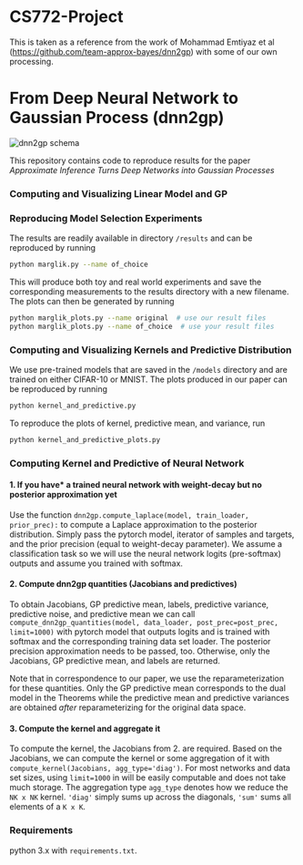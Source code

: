 # CS772-Project
This is taken as a reference from the work of Mohammad Emtiyaz et al (https://github.com/team-approx-bayes/dnn2gp) with some of our own processing.
# From Deep Neural Network to Gaussian Process (dnn2gp)
![dnn2gp schema](https://github.com/team-approx-bayes/dnn2gp/blob/master/figures/dnn2gp_schema.png)

This repository contains code to reproduce results for the paper *Approximate Inference Turns Deep Networks into Gaussian Processes*

### Computing and Visualizing Linear Model and GP

### Reproducing Model Selection Experiments

The results are readily available in directory `/results` and can be reproduced by running
```bash
python marglik.py --name of_choice
```

This will produce both toy and real world experiments and save the corresponding measurements
to the results directory with a new filename. The plots can then be generated by running
```bash
python marglik_plots.py --name original  # use our result files
python marglik_plots.py --name of_choice  # use your result files
```

### Computing and Visualizing Kernels and Predictive Distribution

We use pre-trained models that are saved in the `/models` directory and are trained on 
either CIFAR-10 or MNIST. The plots produced in our paper can be reproduced by running
```bash
python kernel_and_predictive.py
```
To reproduce the plots of kernel, predictive mean, and variance, run
```bash
python kernel_and_predictive_plots.py
``` 

### Computing Kernel and Predictive of Neural Network

#### 1. If you have* a trained neural network with weight-decay but no posterior approximation yet
Use the function `dnn2gp.compute_laplace(model, train_loader, prior_prec):` to compute a
Laplace approximation to the posterior distribution. Simply pass the pytorch model, iterator of
samples and targets, and the prior precision (equal to weight-decay parameter). We assume a 
classification task so we will use the neural network logits (pre-softmax) outputs and
assume you trained with softmax.

#### 2. Compute dnn2gp quantities (Jacobians and predictives)

To obtain Jacobians, GP predictive mean, labels, predictive variance, predictive noise, 
and predictive mean we can call `compute_dnn2gp_quantities(model, data_loader, post_prec=post_prec, limit=1000)`
with pytorch model that outputs logits and is trained with softmax and the corresponding training
data set loader. The posterior precision approximation needs to be passed, too. Otherwise,
only the Jacobians, GP predictive mean, and labels are returned.

Note that in correspondence to our paper, we use the reparameterization for these quantities.
Only the GP predictive mean corresponds to the dual model in the Theorems while the 
predictive mean and predictive variances are obtained *after* reparameterizing for 
the original data space.

#### 3. Compute the kernel and aggregate it

To compute the kernel, the Jacobians from 2. are required. Based on the Jacobians,
we can compute the kernel or some aggregation of it with `compute_kernel(Jacobians, agg_type='diag')`.
For most networks and data set sizes, using `limit=1000` in will be easily computable and does not
take much storage. The aggregation type `agg_type` denotes how we reduce the `NK x NK` kernel.
`'diag'` simply sums up across the diagonals, `'sum'` sums all elements of a `K x K`.


### Requirements

python 3.x with `requirements.txt`.
